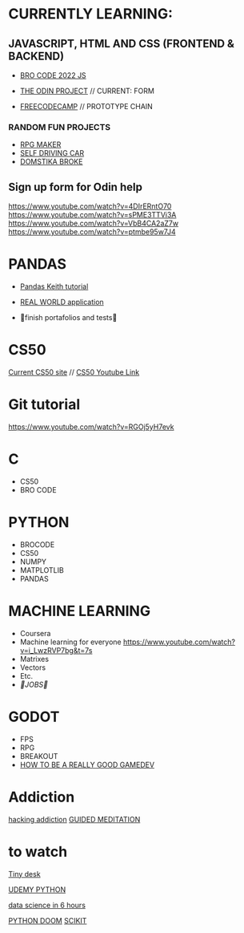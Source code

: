 # CURRENTLY LEARNING:
## JAVASCRIPT, HTML AND CSS (FRONTEND & BACKEND)
* [BRO CODE 2022 JS](https://www.youtube.com/watch?v=8dWL3wF_OMw)

* [THE ODIN PROJECT](https://www.theodinproject.com/) // CURRENT: FORM
* [FREECODECAMP](https://www.freecodecamp.org/learn/javascript-algorithms-and-data-structures/object-oriented-programming/understand-the-prototype-chain) // PROTOTYPE CHAIN

### RANDOM FUN PROJECTS

* [RPG MAKER](https://www.youtube.com/watch?v=SYx885hX0OY)
* [SELF DRIVING CAR](https://www.youtube.com/watch?v=Rs_rAxEsAvI)
* [DOMSTIKA BROKE](https://www.youtube.com/watch?v=Rs_rAxEsAvI)

## Sign up form for Odin help
https://www.youtube.com/watch?v=4DIrERntO70 </br>
https://www.youtube.com/watch?v=sPME3TTVi3A </br>
https://www.youtube.com/watch?v=VbB4CA2aZ7w </br>
https://www.youtube.com/watch?v=ptmbe95w7J4 </br>

# PANDAS
* [Pandas Keith tutorial](https://www.youtube.com/watch?v=vmEHCJofslg)

* [REAL WORLD application](https://www.youtube.com/watch?v=cc0HOiKN_ac)
* 🔴finish portafolios and tests🔴

# CS50 
[Current CS50 site](https://cs50.harvard.edu/x/2022/weeks/4/) //
[CS50 Youtube Link](https://youtu.be/v_luodP_mfE?t=1024)

# Git tutorial
https://www.youtube.com/watch?v=RGOj5yH7evk


# C
* CS50 
* BRO CODE

# PYTHON 
* BROCODE 
* CS50 
* NUMPY 
* MATPLOTLIB 
* PANDAS

# MACHINE LEARNING 
* Coursera
* Machine learning for everyone https://www.youtube.com/watch?v=i_LwzRVP7bg&t=7s
* Matrixes
* Vectors
* Etc.
* _🔴JOBS🔴_

# GODOT
* FPS
* RPG
* BREAKOUT
* [HOW TO BE A REALLY GOOD GAMEDEV](https://youtu.be/5-iST0a69cI)

# Addiction 
[hacking addiction](https://youtu.be/p3JLaF_4Tz8?t=999)
[GUIDED MEDITATION](https://www.youtube.com/watch?v=CVW_IE1nsKE)

# to watch 
[Tiny desk](https://www.youtube.com/watch?v=eAzClkn3zYw)

[UDEMY PYTHON](https://www.reddit.com/r/Python/comments/z62wuw/free_udemy_course_without_certificate_python/)

[data science in 6 hours](https://www.youtube.com/watch?v=ua-CiDNNj30&list=PLWKjhJtqVAblQe2CCWqV4Zy3LY01Z8aF1)

[PYTHON DOOM](https://www.youtube.com/watch?v=ECqUrT7IdqQ)
[SCIKIT](https://www.youtube.com/watch?v=pqNCD_5r0IU)
